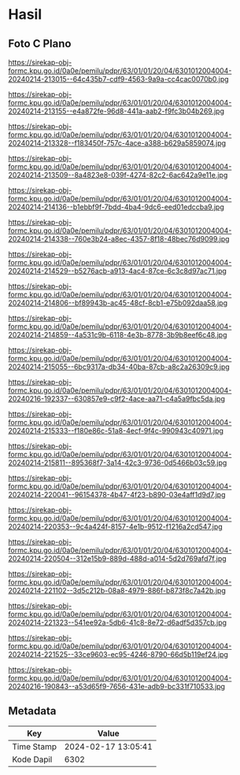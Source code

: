 # Hasil

## Foto C Plano

https://sirekap-obj-formc.kpu.go.id/0a0e/pemilu/pdpr/63/01/01/20/04/6301012004004-20240214-213015--64c435b7-cdf9-4563-9a9a-cc4cac0070b0.jpg

https://sirekap-obj-formc.kpu.go.id/0a0e/pemilu/pdpr/63/01/01/20/04/6301012004004-20240214-213155--e4a872fe-96d8-441a-aab2-f9fc3b04b269.jpg

https://sirekap-obj-formc.kpu.go.id/0a0e/pemilu/pdpr/63/01/01/20/04/6301012004004-20240214-213328--f183450f-757c-4ace-a388-b629a5859074.jpg

https://sirekap-obj-formc.kpu.go.id/0a0e/pemilu/pdpr/63/01/01/20/04/6301012004004-20240214-213509--8a4823e8-039f-4274-82c2-6ac642a9e11e.jpg

https://sirekap-obj-formc.kpu.go.id/0a0e/pemilu/pdpr/63/01/01/20/04/6301012004004-20240214-214136--b1ebbf9f-7bdd-4ba4-9dc6-eed01edccba9.jpg

https://sirekap-obj-formc.kpu.go.id/0a0e/pemilu/pdpr/63/01/01/20/04/6301012004004-20240214-214338--760e3b24-a8ec-4357-8f18-48bec76d9099.jpg

https://sirekap-obj-formc.kpu.go.id/0a0e/pemilu/pdpr/63/01/01/20/04/6301012004004-20240214-214529--b5276acb-a913-4ac4-87ce-6c3c8d97ac71.jpg

https://sirekap-obj-formc.kpu.go.id/0a0e/pemilu/pdpr/63/01/01/20/04/6301012004004-20240214-214806--bf89943b-ac45-48cf-8cb1-e75b092daa58.jpg

https://sirekap-obj-formc.kpu.go.id/0a0e/pemilu/pdpr/63/01/01/20/04/6301012004004-20240214-214859--4a531c9b-6118-4e3b-8778-3b9b8eef6c48.jpg

https://sirekap-obj-formc.kpu.go.id/0a0e/pemilu/pdpr/63/01/01/20/04/6301012004004-20240214-215055--6bc9317a-db34-40ba-87cb-a8c2a26309c9.jpg

https://sirekap-obj-formc.kpu.go.id/0a0e/pemilu/pdpr/63/01/01/20/04/6301012004004-20240216-192337--630857e9-c9f2-4ace-aa71-c4a5a9fbc5da.jpg

https://sirekap-obj-formc.kpu.go.id/0a0e/pemilu/pdpr/63/01/01/20/04/6301012004004-20240214-215333--f180e86c-51a8-4ecf-9f4c-990943c40971.jpg

https://sirekap-obj-formc.kpu.go.id/0a0e/pemilu/pdpr/63/01/01/20/04/6301012004004-20240214-215811--895368f7-3a14-42c3-9736-0d5466b03c59.jpg

https://sirekap-obj-formc.kpu.go.id/0a0e/pemilu/pdpr/63/01/01/20/04/6301012004004-20240214-220041--96154378-4b47-4f23-b890-03e4aff1d9d7.jpg

https://sirekap-obj-formc.kpu.go.id/0a0e/pemilu/pdpr/63/01/01/20/04/6301012004004-20240214-220353--9c4a424f-8157-4e1b-9512-f1216a2cd547.jpg

https://sirekap-obj-formc.kpu.go.id/0a0e/pemilu/pdpr/63/01/01/20/04/6301012004004-20240214-220504--312e15b9-889d-488d-a014-5d2d769afd7f.jpg

https://sirekap-obj-formc.kpu.go.id/0a0e/pemilu/pdpr/63/01/01/20/04/6301012004004-20240214-221102--3d5c212b-08a8-4979-886f-b873f8c7a42b.jpg

https://sirekap-obj-formc.kpu.go.id/0a0e/pemilu/pdpr/63/01/01/20/04/6301012004004-20240214-221323--541ee92a-5db6-41c8-8e72-d6adf5d357cb.jpg

https://sirekap-obj-formc.kpu.go.id/0a0e/pemilu/pdpr/63/01/01/20/04/6301012004004-20240214-221525--33ce9603-ec95-4246-8790-66d5b119ef24.jpg

https://sirekap-obj-formc.kpu.go.id/0a0e/pemilu/pdpr/63/01/01/20/04/6301012004004-20240216-190843--a53d65f9-7656-431e-adb9-bc331f710533.jpg


## Metadata

| Key        | Value               |
| ---------- | ------------------- |
| Time Stamp | 2024-02-17 13:05:41 |
| Kode Dapil | 6302                |




